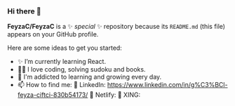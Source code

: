 ### Hi there 👋


**FeyzaC/FeyzaC** is a ✨ _special_ ✨ repository because its `README.md` (this file) appears on your GitHub profile.

Here are some ideas to get you started:

- ✨ I’m currently learning React.
- 👩‍💻 I love coding, solving sudoku and books.
- 🌱 I'm addicted to learning and growing every day.
- 📫 How to find me:
      🎯 LinkedIn: https://www.linkedin.com/in/g%C3%BCl-feyza-ciftci-830b54173/
      🎯 Netlify:
      🎯 XING:
